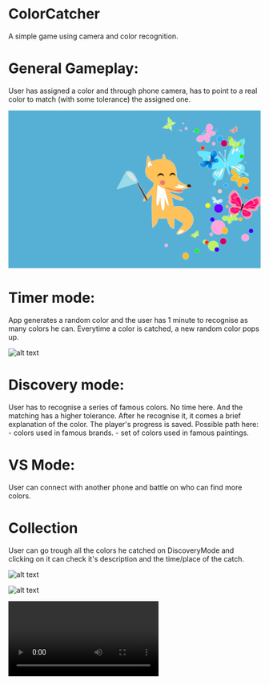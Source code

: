 # ColorCatcher

A simple game using camera and color recognition.

# General Gameplay: 
  User has assigned a color and through phone camera, has to point to a real color to match (with some tolerance) the assigned one.
  
  ![alt text](https://github.com/enricocastelli/ColorCatcher/blob/master/media/Welcome.jpg)


# Timer mode: 
  App generates a random color and the user has 1 minute to recognise as many colors he can.
  Everytime a color is catched, a new random color pops up.
  
  ![alt text](https://github.com/enricocastelli/ColorCatcher/blob/master/media/Timermode.jpg)

# Discovery mode:
  User has to recognise a series of famous colors. No time here. And the matching has a higher tolerance. 
  After he recognise it, it comes a brief explanation of the color. The player's progress is saved. 
  Possible path here:
    - colors used in famous brands.
    - set of colors used in famous paintings.
    
# VS Mode:
  User can connect with another phone and battle on who can find more colors. 

# Collection 
User can go trough all the colors he catched on DiscoveryMode and clicking on it can check it's description and the time/place of the catch.

  ![alt text](https://github.com/enricocastelli/ColorCatcher/blob/master/media/Collection1.jpg)
  
  ![alt text](https://github.com/enricocastelli/ColorCatcher/blob/master/media/Collection2.jpg)
  
  ![alt text](https://github.com/enricocastelli/ColorCatcher/blob/master/media/CollectionOpen.mov)



